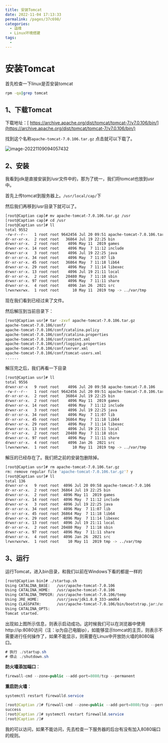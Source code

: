 ```yaml
---
title: 安装Tomcat
date: 2022-11-04 17:13:33
permalink: /pages/37c698/
categories: 
  - 运维
  - Linux环境搭建
tags: 
  - 
---
```




# 安装Tomcat

首先检查一下linux是否安装tomcat

```bash
rpm -qa|grep tomcat
```

## 1、下载Tomcat

下载地址：[ https://archive.apache.org/dist/tomcat/tomcat-7/v7.0.106/bin/](https://archive.apache.org/dist/tomcat/tomcat-7/v7.0.106/bin/)

找到这个名称`apache-tomcat-7.0.106.tar.gz` 点击就可以下载了。

![image-20221109094057432](https://pic.zhaotu.me/2023/03/05/imagea1af8d057a56889a.png)

## 2、安装

我看到jdk是直接安装到/usr文件中的，那为了统一，我们将tomcat也放到usr中。

首先上传tomcat到服务器上。`/usr/local/cap/`下

然后我们再移到/usr目录下就可以了。

```bash
[root@Captian cap]# mv apache-tomcat-7.0.106.tar.gz /usr
[root@Captian cap]# cd /usr
[root@Captian usr]# ll
total 9552
-rw-r--r--   1 root root 9642456 Jul 20 09:51 apache-tomcat-7.0.106.tar.gz
dr-xr-xr-x.  2 root root   36864 Jul 19 22:25 bin
drwxr-xr-x.  2 root root    4096 May 11  2019 games
drwxr-xr-x. 14 root root    4096 May  7 11:12 include
drwxr-xr-x   3 root root    4096 Jul 19 22:25 java
dr-xr-xr-x. 34 root root    4096 May  7 11:07 lib
dr-xr-xr-x. 45 root root   36864 May  7 11:18 lib64
drwxr-xr-x. 29 root root    4096 May  7 11:14 libexec
drwxr-xr-x. 13 root root    4096 Jul 19 21:11 local
dr-xr-xr-x.  2 root root   20480 May  7 11:18 sbin
drwxr-xr-x. 97 root root    4096 May  7 11:11 share
drwxr-xr-x.  4 root root    4096 Jan 26  2021 src
lrwxrwxrwx.  1 root root      10 May 11  2019 tmp -> ../var/tmp
```

现在我们看到已经过来了文件。

然后解压到当前目录下：

```bash
[root@Captian usr]# tar -zxvf apache-tomcat-7.0.106.tar.gz 
apache-tomcat-7.0.106/conf/
apache-tomcat-7.0.106/conf/catalina.policy
apache-tomcat-7.0.106/conf/catalina.properties
apache-tomcat-7.0.106/conf/context.xml
apache-tomcat-7.0.106/conf/logging.properties
apache-tomcat-7.0.106/conf/server.xml
apache-tomcat-7.0.106/conf/tomcat-users.xml
......
```

解压完之后，我们再看一下目录

```bash
[root@Captian usr]# ll
total 9556
drwxr-xr-x   9 root root    4096 Jul 20 09:58 apache-tomcat-7.0.106
-rw-r--r--   1 root root 9642456 Jul 20 09:51 apache-tomcat-7.0.106.tar.gz
dr-xr-xr-x.  2 root root   36864 Jul 19 22:25 bin
drwxr-xr-x.  2 root root    4096 May 11  2019 games
drwxr-xr-x. 14 root root    4096 May  7 11:12 include
drwxr-xr-x   3 root root    4096 Jul 19 22:25 java
dr-xr-xr-x. 34 root root    4096 May  7 11:07 lib
dr-xr-xr-x. 45 root root   36864 May  7 11:18 lib64
drwxr-xr-x. 29 root root    4096 May  7 11:14 libexec
drwxr-xr-x. 13 root root    4096 Jul 19 21:11 local
dr-xr-xr-x.  2 root root   20480 May  7 11:18 sbin
drwxr-xr-x. 97 root root    4096 May  7 11:11 share
drwxr-xr-x.  4 root root    4096 Jan 26  2021 src
lrwxrwxrwx.  1 root root      10 May 11  2019 tmp -> ../var/tmp

```

解压的已经存在了。我们把之前的安装包删除掉。

```bash
[root@Captian usr]# rm apache-tomcat-7.0.106.tar.gz
rm: remove regular file 'apache-tomcat-7.0.106.tar.gz'? y
[root@Captian usr]# ll
total 136
drwxr-xr-x   9 root root  4096 Jul 20 09:58 apache-tomcat-7.0.106
dr-xr-xr-x.  2 root root 36864 Jul 19 22:25 bin
drwxr-xr-x.  2 root root  4096 May 11  2019 games
drwxr-xr-x. 14 root root  4096 May  7 11:12 include
drwxr-xr-x   3 root root  4096 Jul 19 22:25 java
dr-xr-xr-x. 34 root root  4096 May  7 11:07 lib
dr-xr-xr-x. 45 root root 36864 May  7 11:18 lib64
drwxr-xr-x. 29 root root  4096 May  7 11:14 libexec
drwxr-xr-x. 13 root root  4096 Jul 19 21:11 local
dr-xr-xr-x.  2 root root 20480 May  7 11:18 sbin
drwxr-xr-x. 97 root root  4096 May  7 11:11 share
drwxr-xr-x.  4 root root  4096 Jan 26  2021 src
lrwxrwxrwx.  1 root root    10 May 11  2019 tmp -> ../var/tmp

```

## 3、运行

运行Tomcat，进入bin目录，和我们以前在Windows下看的都是一样的

```bash
[root@Captian bin]# ./startup.sh
Using CATALINA_BASE:   /usr/apache-tomcat-7.0.106
Using CATALINA_HOME:   /usr/apache-tomcat-7.0.106
Using CATALINA_TMPDIR: /usr/apache-tomcat-7.0.106/temp
Using JRE_HOME:        /usr/java/jdk1.8.0_333-amd64
Using CLASSPATH:       /usr/apache-tomcat-7.0.106/bin/bootstrap.jar:/usr/apache-tomcat-7.0.106/bin/tomcat-juli.jar
Using CATALINA_OPTS:   
Tomcat started.
```

出现如上图所示信息，则表示启动成功。这时候我们可以在浏览器中使用http://ip:8080访问（注：ip为自己电脑ip），如能够显示tomcat的主页，则表示不需要进行任何操作了，如果不能显示，则需要在Linux中开放防火墙的8080端口。

```java
# 执行 ./startup.sh
# 停止 ./shutdown.sh
```

**防火墙添加端口**：

```java
firewall-cmd --zone=public --add-port=8080/tcp --permanent
```

**重启防火墙**：

```java
systemctl restart firewalld.service
```

```java
[root@Captian /]# firewall-cmd --zone=public --add-port=8080/tcp --permanent
success
[root@Captian /]# systemctl restart firewalld.service
[root@Captian /]#
```

我的可以访问，如果不能访问，先去检查一下服务器的后台有没有加入8080端口的规则。
